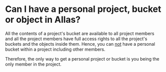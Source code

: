 # Can I have a personal project, bucket or object in Allas?

All the contents of a project's bucket are available to all project members and all the project members have full access rights to all the project's buckets and the objects inside them.
Hence, you can <u>not</u> have a personal bucket within a project including other members.

Therefore, the only way to get a personal project or bucket is you being the only member in the project. 
